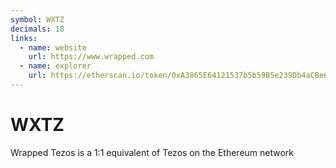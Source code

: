 ```yaml
---
symbol: WXTZ
decimals: 18
links:
  - name: website
    url: https://www.wrapped.com
  - name: explorer
    url: https://etherscan.io/token/0xA3865E64121537b5b59B5e239Db4aCBe6F36aa74
---
```


# WXTZ

Wrapped Tezos is a 1:1 equivalent of Tezos on the Ethereum network

